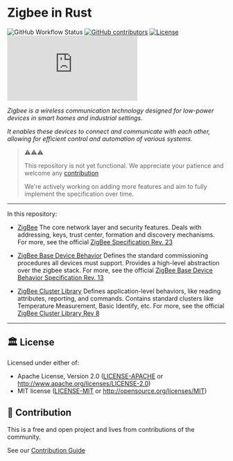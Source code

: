 # Zigbee in Rust 

![GitHub Workflow Status](https://img.shields.io/github/actions/workflow/status/thebino/zigbee-rs/ci.yaml?style=for-the-badge)
[![GitHub contributors](https://img.shields.io/github/contributors/thebino/zigbee-rs?color=success&style=for-the-badge)](https://github.com/thebino/zigbee-rs/graphs/contributors)
[![License](https://img.shields.io/github/license/thebino/zigbee-rs?style=for-the-badge)](./LICENSE.md)
[![Matrix](https://img.shields.io/matrix/zigbee:matrix.org?style=for-the-badge)](https://matrix.to/#/#zigbee:matrix.org)

_Zigbee is a wireless communication technology designed for low-power devices in smart homes and industrial settings._

_It enables these devices to connect and communicate with each other, allowing for efficient control and automation of various systems._

> ⚠️⚠️⚠️
> 
> This repository is not yet functional. We appreciate your patience and welcome any [contribution](CONTRIBUTING.md)
>
> We're actively working on adding more features and aim to fully implement the specification over time.



---
In this repository:
- [ZigBee](./zigbee/README.md)
  The core network layer and security features.
  Deals with addressing, keys, trust center, formation and discovery mechanisms.
  For more, see the official [ZigBee Specification Rev. 23](https://csa-iot.org/wp-content/uploads/2024/07/docs-05-3474-23-csg-zigbee-specificationR23.1.pdf)

- [ZigBee Base Device Behavior](./zigbee-base-device-behavior/README.md)
  Defines the standard commissioning procedures all devices must support.
  Provides a high-level abstraction over the zigbee stack.
  For more, see the official [ZigBee Base Device Behavior Specification Rev. 13](https://csa-iot.org/wp-content/uploads/2022/12/16-02828-012-PRO-BDB-v3.0.1-Specification.pdf)

- [ZigBee Cluster Library](./zigbee-cluster-library/README.md)
  Defines application-level behaviors, like reading attributes, reporting, and commands.
  Contains standard clusters like Temperature Measurement, Basic Identify, etc.
  For more, see the official [ZigBee Cluster Library Rev 8](https://csa-iot.org/wp-content/uploads/2022/01/07-5123-08-Zigbee-Cluster-Library-1.pdf)

---

## 🏛️ License

Licensed under either of:

- Apache License, Version 2.0 ([LICENSE-APACHE](LICENSE-APACHE) or http://www.apache.org/licenses/LICENSE-2.0)
- MIT license ([LICENSE-MIT](LICENSE-MIT) or http://opensource.org/licenses/MIT)

## 🧩 Contribution

This is a free and open project and lives from contributions of the community.

See our [Contribution Guide](CONTRIBUTING.md)


